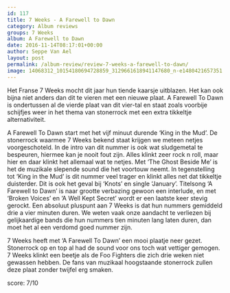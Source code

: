 ```yaml
---
id: 117
title: 7 Weeks - A Farewell to Dawn
category: Album reviews
groups: 7 Weeks
album: A Farewell to Dawn
date: 2016-11-14T08:17:01+00:00
author: Seppe Van Ael
layout: post
permalink: /album-review/review-7-weeks-a-farewell-to-dawn/
image: 14068312_10154180694728859_3129661618941147680_n-e1480421657351.jpg
---
```

Het Franse 7 Weeks mocht dit jaar hun tiende kaarsje uitblazen. Het kan ook bijna niet anders dan dit te vieren met een nieuwe plaat. A Farewell To Dawn is ondertussen al de vierde plaat van dit vier-tal en staat zoals voorbije schijfjes weer in het thema van stonerrock met een extra tikkeltje alternativiteit.

A Farewell To Dawn start met het vijf minuut durende ‘King in the Mud’. De stonerrock waarmee 7 Weeks bekend staat krijgen we meteen netjes voorgeschoteld. In de intro van dit nummer is ook wat sludgemetal te bespeuren, hiermee kan je nooit fout zijn. Alles klinkt zeer rock n roll, maar hier en daar klinkt het allemaal wat te netjes. Met ‘The Ghost Beside Me’ is het de muzikale slepende sound die het voortouw neemt. In tegenstelling tot ‘King in the Mud’ is dit nummer veel trager en klinkt alles net dat tikkeltje duisterder. Dit is ook het geval bij ‘Knots’ en single ‘January’. Titelsong ‘A Farewell to Dawn’ is naar grootte verbazing gewoon een interlude, en met ‘Broken Voices’ en ‘A Well Kept Secret’ wordt er een laatste keer stevig gerockt. Een absoluut pluspunt aan 7 Weeks is dat hun nummers gemiddeld drie a vier minuten duren. We weten vaak onze aandacht te verliezen bij gelijkaardige bands die hun nummers tien minuten lang laten duren, dan moet het al een verdomd goed nummer zijn.

7 Weeks heeft met ‘A Farewell To Dawn’ een mooi plaatje neer gezet. Stonerrock op en top al had de sound voor ons toch wat vettiger gemogen. 7 Weeks klinkt een beetje als de Foo Fighters die zich drie weken niet gewassen hebben. De fans van muzikaal hoogstaande stonerrock zullen deze plaat zonder twijfel erg smaken.

score: 7/10

&nbsp;